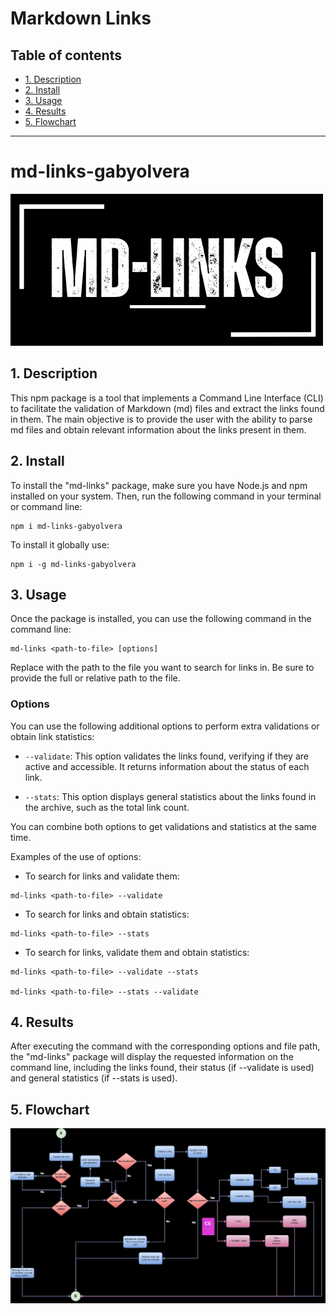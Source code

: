 # Markdown Links

## Table of contents

* [1. Description](#1-description)
* [2. Install](#2-install)
* [3. Usage](#3-usage)
* [4. Results](#4-results)
* [5. Flowchart](#5-flowchart)


***
# md-links-gabyolvera

![md-links](./md-.png)
## 1. Description

This npm package is a tool that implements a Command Line Interface (CLI) to facilitate the validation of Markdown (md) files and extract the links found in them. The main objective is to provide the user with the ability to parse md files and obtain relevant information about the links present in them.
## 2. Install

To install the "md-links" package, make sure you have Node.js and npm installed on your system. Then, run the following command in your terminal or command line:

```
npm i md-links-gabyolvera
```

To install it globally use:

```
npm i -g md-links-gabyolvera
```
## 3. Usage

Once the package is installed, you can use the following command in the command line:

```
md-links <path-to-file> [options]
```

Replace <path-to-file> with the path to the file you want to search for links in. Be sure to provide the full or relative path to the file.

### Options

You can use the following additional options to perform extra validations or obtain link statistics:

* `--validate`: This option validates the links found, verifying if they are active and accessible. It returns information about the status of each link.

* `--stats`: This option displays general statistics about the links found in the archive, such as the total link count.

You can combine both options to get validations and statistics at the same time.

Examples of the use of options:

* To search for links and validate them:
```
md-links <path-to-file> --validate
```

* To search for links and obtain statistics:
```
md-links <path-to-file> --stats
```

* To search for links, validate them and obtain statistics:
```
md-links <path-to-file> --validate --stats

md-links <path-to-file> --stats --validate
```

## 4. Results

After executing the command with the corresponding options and file path, the "md-links" package will display the requested information on the command line, including the links found, their status (if --validate is used) and general statistics (if --stats is used).

## 5. Flowchart

![Flowchart](./md-links-flujograma.png)
